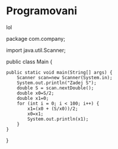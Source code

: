 # Programovani
lol


package com.company;

import java.util.Scanner;

public class Main {

    public static void main(String[] args) {
        Scanner scan=new Scanner(System.in);
        System.out.println("Zadej S");
        double S = scan.nextDouble();
        double x0=S/2;
        double x1=0;
        for (int i = 0; i < 100; i++) {
            x1=(x0 + (S/x0))/2;
            x0=x1;
            System.out.println(x1);
        }
    }
}
